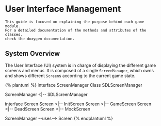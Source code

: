 # User Interface Management

```
This guide is focused on explaining the purpose behind each game module. 
For a detailed documentation of the methods and attributes of the classes, 
check the doxygen documentation.  
```

## System Overview
The User Interface (UI) system is in charge of displaying the different game screens and menus. It is composed of a single `ScreenManager`, which owns and shows different `Screen`s according to the current game state.

{% plantuml %}
interface ScreenManager
Class SDLScreenManager

ScreenManager <|-- SDLScreenManager

interface Screen
Screen <|-- InitScreen
Screen <|-- GameScreen
Screen <|-- DeadScreen
Screen <|-- MockScreen

ScreenManager --uses--> Screen
{% endplantuml %}

